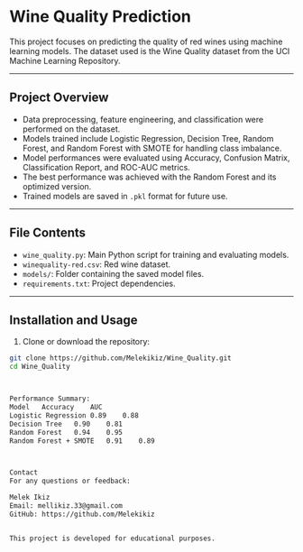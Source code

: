 # Wine Quality Prediction

This project focuses on predicting the quality of red wines using machine learning models. The dataset used is the Wine Quality dataset from the UCI Machine Learning Repository.

---

## Project Overview

- Data preprocessing, feature engineering, and classification were performed on the dataset.
- Models trained include Logistic Regression, Decision Tree, Random Forest, and Random Forest with SMOTE for handling class imbalance.
- Model performances were evaluated using Accuracy, Confusion Matrix, Classification Report, and ROC-AUC metrics.
- The best performance was achieved with the Random Forest and its optimized version.
- Trained models are saved in `.pkl` format for future use.

---

## File Contents

- `wine_quality.py`: Main Python script for training and evaluating models.
- `winequality-red.csv`: Red wine dataset.
- `models/`: Folder containing the saved model files.
- `requirements.txt`: Project dependencies.

---

## Installation and Usage

1. Clone or download the repository:

```bash
git clone https://github.com/Melekikiz/Wine_Quality.git
cd Wine_Quality



Performance Summary:
Model	Accuracy	AUC
Logistic Regression	0.89	0.88
Decision Tree	0.90	0.81
Random Forest	0.94	0.95
Random Forest + SMOTE	0.91	0.89



Contact
For any questions or feedback:

Melek Ikiz
Email: mellikiz.33@gmail.com
GitHub: https://github.com/Melekikiz


This project is developed for educational purposes.
